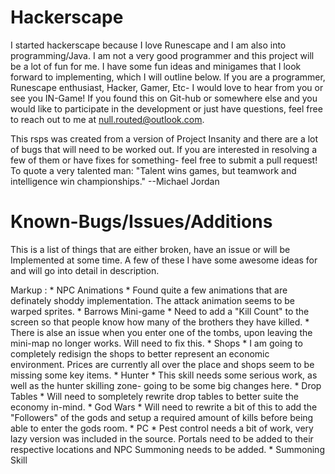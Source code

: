 # Hackerscape

I started hackerscape because I love Runescape and I am also into programming/Java. I am not a very good programmer and this project will be a lot of fun for me. I have some fun ideas and minigames that I look forward to implementing, which I will outline below. If you are a programmer, Runescape enthusiast, Hacker, Gamer, Etc- I would love to hear from you or see you IN-Game! If you found this on Git-hub or somewhere else and you would like to participate in the development or just have questions, feel free to reach out to me at null.routed@outlook.com.

This rsps was created from a version of Project Insanity and there are a lot of bugs that will need to be worked out. If you are interested in resolving a few of them or have fixes for something- feel free to submit a pull request! To quote a very talented man: "Talent wins games, but teamwork and intelligence win championships." --Michael Jordan

# Known-Bugs/Issues/Additions

This is a list of things that are either broken, have an issue or will be Implemented at some time. A few of these I have some awesome ideas for and will go into detail in description. 

 Markup : * NPC Animations
              * Found quite a few animations that are definately shoddy implementation. The attack animation seems to be warped sprites. 
          * Barrows Mini-game
			  * Need to add a "Kill Count" to the screen so that people know how many of the brothers they have killed.
			    * There is alse an issue when you enter one of the tombs, upon leaving the mini-map no longer works. Will need to fix this. 
		  * Shops
			  * I am going to completely redisign the shops to better represent an economic environment. Prices are currently all over the place and shops seem to be missing some key items. 
		  * Hunter
			  * This skill needs some serious work, as well as the hunter skilling zone- going to be some big changes here. 
		  * Drop Tables
			  * Will need to sompletely rewrite drop tables to better suite the economy in-mind.
		  * God Wars
			 * Will need to rewrite a bit of this to add the "Followers" of the gods and setup a required amount of kills before being able to enter the gods room. 
		  * PC
			  * Pest control needs a bit of work, very lazy version was included in the source. Portals need to be added to their respective locations and NPC Summoning needs to be added. 
		  * Summoning Skill
		
			


